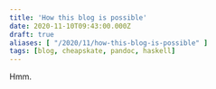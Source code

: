 ```yaml
---
title: 'How this blog is possible'
date: 2020-11-10T09:43:00.000Z
draft: true
aliases: [ "/2020/11/how-this-blog-is-possible" ]
tags: [blog, cheapskate, pandoc, haskell]
---
```


Hmm.
